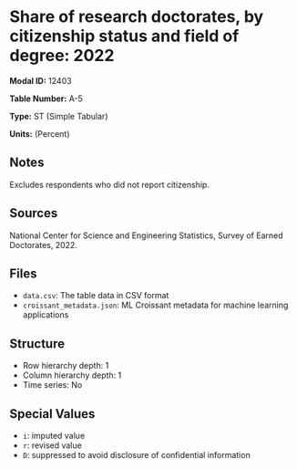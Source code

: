 # Share of research doctorates, by citizenship status and field of degree: 2022

**Modal ID:** 12403

**Table Number:** A-5

**Type:** ST (Simple Tabular)

**Units:** (Percent)

## Notes

Excludes respondents who did not report citizenship.

## Sources

National Center for Science and Engineering Statistics, Survey of Earned Doctorates, 2022.

## Files

- `data.csv`: The table data in CSV format
- `croissant_metadata.json`: ML Croissant metadata for machine learning applications

## Structure

- Row hierarchy depth: 1
- Column hierarchy depth: 1
- Time series: No

## Special Values

- `i`: imputed value
- `r`: revised value
- `D`: suppressed to avoid disclosure of confidential information
